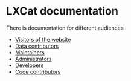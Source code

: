 <!--
SPDX-FileCopyrightText: LXCat team

SPDX-License-Identifier: AGPL-3.0-or-later
-->

# LXCat documentation

There is documentation for different audiences.

- [Visitors of the website](1-visitor)
- [Data contributors](2-data-contributor)
- [Maintainers](3-maintainer)
- [Administrators](4-administrator)
- [Developers](5-developer)
- [Code contributors](6-code-contributor)

